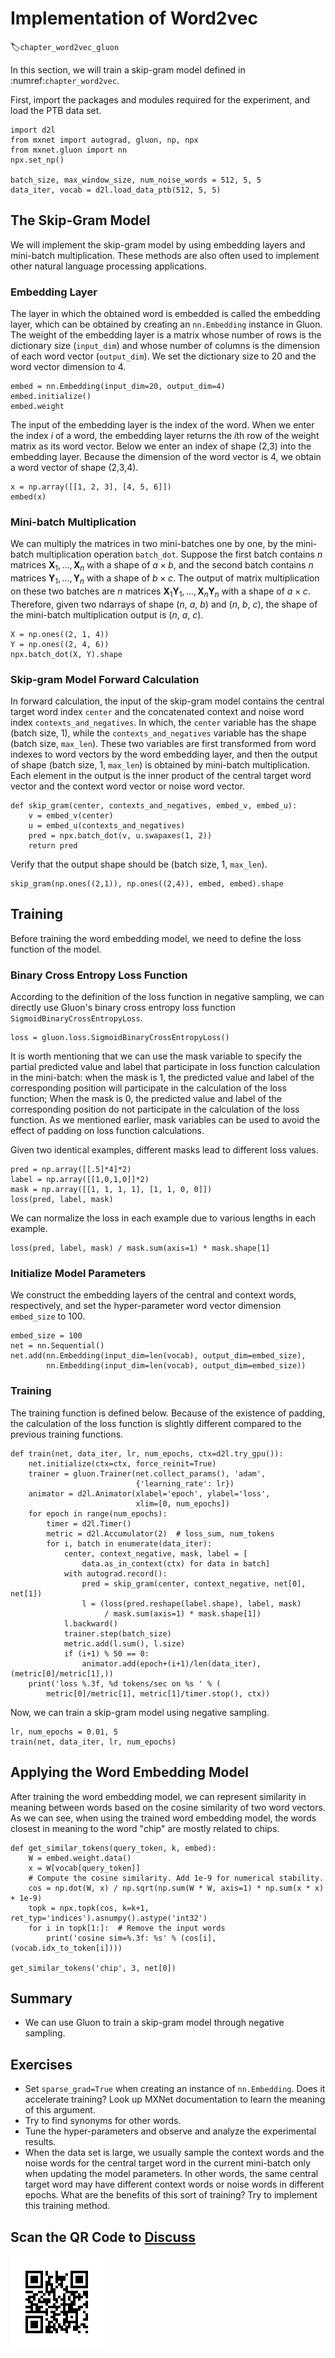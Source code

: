 # Implementation of Word2vec
:label:`chapter_word2vec_gluon`

In this section, we will train a skip-gram model defined in
:numref:`chapter_word2vec`.

First, import the packages and modules required for the experiment, and load the PTB data set.

```{.python .input  n=1}
import d2l
from mxnet import autograd, gluon, np, npx
from mxnet.gluon import nn
npx.set_np()

batch_size, max_window_size, num_noise_words = 512, 5, 5
data_iter, vocab = d2l.load_data_ptb(512, 5, 5)
```

## The Skip-Gram Model

We will implement the skip-gram model by using embedding layers and mini-batch multiplication. These methods are also often used to implement other natural language processing applications.

### Embedding Layer

The layer in which the obtained word is embedded is called the embedding layer, which can be obtained by creating an `nn.Embedding` instance in Gluon. The weight of the embedding layer is a matrix whose number of rows is the dictionary size (`input_dim`) and whose number of columns is the dimension of each word vector (`output_dim`). We set the dictionary size to 20 and the word vector dimension to 4.

```{.python .input  n=15}
embed = nn.Embedding(input_dim=20, output_dim=4)
embed.initialize()
embed.weight
```

The input of the embedding layer is the index of the word. When we enter the index $i$ of a word, the embedding layer returns the $i$th row of the weight matrix as its word vector. Below we enter an index of shape (2,3) into the embedding layer. Because the dimension of the word vector is 4, we obtain a word vector of shape (2,3,4).

```{.python .input  n=16}
x = np.array([[1, 2, 3], [4, 5, 6]])
embed(x)
```

### Mini-batch Multiplication

We can multiply the matrices in two mini-batches one by one, by the mini-batch multiplication operation `batch_dot`. Suppose the first batch contains $n$ matrices $\boldsymbol{X}_1, \ldots, \boldsymbol{X}_n$ with a shape of $a\times b$, and the second batch contains $n$ matrices $\boldsymbol{Y}_1, \ldots, \boldsymbol{Y}_n$ with a shape of $b\times c$. The output of matrix multiplication on these two batches are $n$ matrices $\boldsymbol{X}_1\boldsymbol{Y}_1, \ldots, \boldsymbol{X}_n\boldsymbol{Y}_n$ with a shape of $a\times c$. Therefore, given two ndarrays of shape ($n$, $a$, $b$) and ($n$, $b$, $c$), the shape of the mini-batch multiplication output is ($n$, $a$, $c$).

```{.python .input  n=17}
X = np.ones((2, 1, 4))
Y = np.ones((2, 4, 6))
npx.batch_dot(X, Y).shape
```

### Skip-gram Model Forward Calculation

In forward calculation, the input of the skip-gram model contains the central target word index `center` and the concatenated context and noise word index `contexts_and_negatives`. In which, the `center` variable has the shape (batch size, 1), while the `contexts_and_negatives` variable has the shape (batch size, `max_len`). These two variables are first transformed from word indexes to word vectors by the word embedding layer, and then the output of shape (batch size, 1, `max_len`) is obtained by mini-batch multiplication. Each element in the output is the inner product of the central target word vector and the context word vector or noise word vector.

```{.python .input  n=18}
def skip_gram(center, contexts_and_negatives, embed_v, embed_u):
    v = embed_v(center)
    u = embed_u(contexts_and_negatives)
    pred = npx.batch_dot(v, u.swapaxes(1, 2))
    return pred
```

Verify that the output shape should be (batch size, 1, `max_len`).

```{.python .input}
skip_gram(np.ones((2,1)), np.ones((2,4)), embed, embed).shape
```

## Training

Before training the word embedding model, we need to define the loss function of the model.

### Binary Cross Entropy Loss Function

According to the definition of the loss function in negative sampling, we can directly use Gluon's binary cross entropy loss function `SigmoidBinaryCrossEntropyLoss`.

```{.python .input  n=19}
loss = gluon.loss.SigmoidBinaryCrossEntropyLoss()
```

It is worth mentioning that we can use the mask variable to specify the partial predicted value and label that participate in loss function calculation in the mini-batch: when the mask is 1, the predicted value and label of the corresponding position will participate in the calculation of the loss function; When the mask is 0, the predicted value and label of the corresponding position do not participate in the calculation of the loss function. As we mentioned earlier, mask variables can be used to avoid the effect of padding on loss function calculations.

Given two identical examples, different masks lead to different loss values.

```{.python .input}
pred = np.array([[.5]*4]*2)
label = np.array([[1,0,1,0]]*2)
mask = np.array([[1, 1, 1, 1], [1, 1, 0, 0]])
loss(pred, label, mask)
```

We can normalize the loss in each example due to various lengths in each example.

```{.python .input}
loss(pred, label, mask) / mask.sum(axis=1) * mask.shape[1]
```

### Initialize Model Parameters

We construct the embedding layers of the central and context words, respectively, and set the hyper-parameter word vector dimension `embed_size` to 100.

```{.python .input  n=20}
embed_size = 100
net = nn.Sequential()
net.add(nn.Embedding(input_dim=len(vocab), output_dim=embed_size),
        nn.Embedding(input_dim=len(vocab), output_dim=embed_size))
```

### Training

The training function is defined below. Because of the existence of padding, the calculation of the loss function is slightly different compared to the previous training functions.

```{.python .input  n=21}
def train(net, data_iter, lr, num_epochs, ctx=d2l.try_gpu()):
    net.initialize(ctx=ctx, force_reinit=True)
    trainer = gluon.Trainer(net.collect_params(), 'adam',
                            {'learning_rate': lr})
    animator = d2l.Animator(xlabel='epoch', ylabel='loss',
                            xlim=[0, num_epochs])
    for epoch in range(num_epochs):
        timer = d2l.Timer()
        metric = d2l.Accumulator(2)  # loss_sum, num_tokens
        for i, batch in enumerate(data_iter):
            center, context_negative, mask, label = [
                data.as_in_context(ctx) for data in batch]
            with autograd.record():
                pred = skip_gram(center, context_negative, net[0], net[1])
                l = (loss(pred.reshape(label.shape), label, mask)
                     / mask.sum(axis=1) * mask.shape[1])
            l.backward()
            trainer.step(batch_size)
            metric.add(l.sum(), l.size)
            if (i+1) % 50 == 0:
                animator.add(epoch+(i+1)/len(data_iter), (metric[0]/metric[1],))
    print('loss %.3f, %d tokens/sec on %s ' % (
        metric[0]/metric[1], metric[1]/timer.stop(), ctx))
```

Now, we can train a skip-gram model using negative sampling.

```{.python .input  n=22}
lr, num_epochs = 0.01, 5
train(net, data_iter, lr, num_epochs)
```

## Applying the Word Embedding Model

After training the word embedding model, we can represent similarity in meaning between words based on the cosine similarity of two word vectors. As we can see, when using the trained word embedding model, the words closest in meaning to the word "chip" are mostly related to chips.

```{.python .input  n=23}
def get_similar_tokens(query_token, k, embed):
    W = embed.weight.data()
    x = W[vocab[query_token]]
    # Compute the cosine similarity. Add 1e-9 for numerical stability.
    cos = np.dot(W, x) / np.sqrt(np.sum(W * W, axis=1) * np.sum(x * x) + 1e-9)
    topk = npx.topk(cos, k=k+1, ret_typ='indices').asnumpy().astype('int32')
    for i in topk[1:]:  # Remove the input words
        print('cosine sim=%.3f: %s' % (cos[i], (vocab.idx_to_token[i])))

get_similar_tokens('chip', 3, net[0])
```

## Summary

* We can use Gluon to train a skip-gram model through negative sampling.


## Exercises

* Set `sparse_grad=True` when creating an instance of `nn.Embedding`. Does it accelerate training? Look up MXNet documentation to learn the meaning of this argument.
* Try to find synonyms for other words.
* Tune the hyper-parameters and observe and analyze the experimental results.
* When the data set is large, we usually sample the context words and the noise words for the central target word in the current mini-batch only when updating the model parameters. In other words, the same central target word may have different context words or noise words in different epochs. What are the benefits of this sort of training? Try to implement this training method.


## Scan the QR Code to [Discuss](https://discuss.mxnet.io/t/2387)

![](../img/qr_word2vec-gluon.svg)
